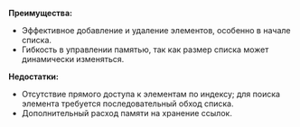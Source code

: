**Преимущества:**

* Эффективное добавление и удаление элементов, особенно в начале списка.
* Гибкость в управлении памятью, так как размер списка может динамически изменяться.

**Недостатки:**

* Отсутствие прямого доступа к элементам по индексу; для поиска элемента требуется последовательный обход списка.
* Дополнительный расход памяти на хранение ссылок.
